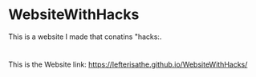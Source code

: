 # WebsiteWithHacks
This is a website I made that conatins "hacks:.
#
This is the Website link: https://lefterisathe.github.io/WebsiteWithHacks/
